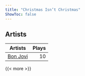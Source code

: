 ```yaml
---
title: "Christmas Isn’t Christmas"
ShowToc: false
---
```


## Artists
Artists | Plays 
----- | -----: 
[Bon Jovi](/artists/bon-jovi-39361) | 10

{{< more >}}
